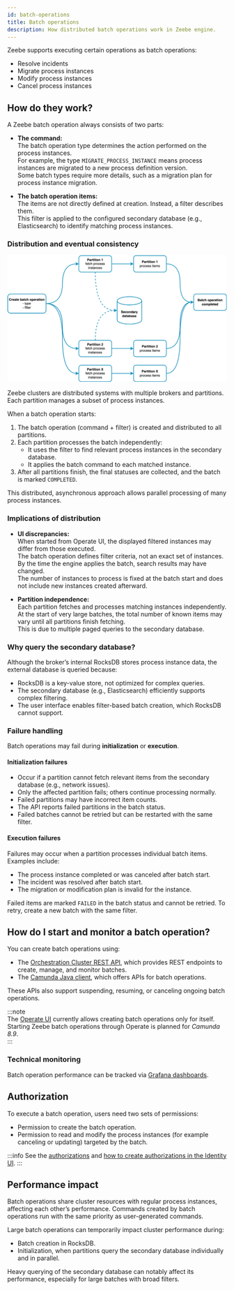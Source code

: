 ```yaml
---
id: batch-operations
title: Batch operations
description: How distributed batch operations work in Zeebe engine.
---
```


Zeebe supports executing certain operations as batch operations:

- Resolve incidents
- Migrate process instances
- Modify process instances
- Cancel process instances

## How do they work?

A Zeebe batch operation always consists of two parts:

- **The command:**  
  The batch operation type determines the action performed on the process instances.  
  For example, the type `MIGRATE_PROCESS_INSTANCE` means process instances are migrated to a new process definition version.  
  Some batch types require more details, such as a migration plan for process instance migration.

- **The batch operation items:**  
  The items are not directly defined at creation. Instead, a filter describes them.  
  This filter is applied to the configured secondary database (e.g., Elasticsearch) to identify matching process instances.

### Distribution and eventual consistency

![distributed-batch-operation](assets/batch-operation.png)

Zeebe clusters are distributed systems with multiple brokers and partitions. Each partition manages a subset of process instances.

When a batch operation starts:

1. The batch operation (command + filter) is created and distributed to all partitions.
2. Each partition processes the batch independently:
   - It uses the filter to find relevant process instances in the secondary database.
   - It applies the batch command to each matched instance.
3. After all partitions finish, the final statuses are collected, and the batch is marked `COMPLETED`.

This distributed, asynchronous approach allows parallel processing of many process instances.

### Implications of distribution

- **UI discrepancies:**  
  When started from Operate UI, the displayed filtered instances may differ from those executed.  
  The batch operation defines filter criteria, not an exact set of instances. By the time the engine applies the batch, search results may have changed.  
  The number of instances to process is fixed at the batch start and does not include new instances created afterward.

- **Partition independence:**  
  Each partition fetches and processes matching instances independently.  
  At the start of very large batches, the total number of known items may vary until all partitions finish fetching.  
  This is due to multiple paged queries to the secondary database.

### Why query the secondary database?

Although the broker’s internal RocksDB stores process instance data, the external database is queried because:

- RocksDB is a key-value store, not optimized for complex queries.
- The secondary database (e.g., Elasticsearch) efficiently supports complex filtering.
- The user interface enables filter-based batch creation, which RocksDB cannot support.

### Failure handling

Batch operations may fail during **initialization** or **execution**.

#### Initialization failures

- Occur if a partition cannot fetch relevant items from the secondary database (e.g., network issues).
- Only the affected partition fails; others continue processing normally.
- Failed partitions may have incorrect item counts.
- The API reports failed partitions in the batch status.
- Failed batches cannot be retried but can be restarted with the same filter.

#### Execution failures

Failures may occur when a partition processes individual batch items. Examples include:

- The process instance completed or was canceled after batch start.
- The incident was resolved after batch start.
- The migration or modification plan is invalid for the instance.

Failed items are marked `FAILED` in the batch status and cannot be retried. To retry, create a new batch with the same filter.

## How do I start and monitor a batch operation?

You can create batch operations using:

- The [Orchestration Cluster REST API](/apis-tools/orchestration-cluster-api-rest/orchestration-cluster-api-rest-overview.md), which provides REST endpoints to create, manage, and monitor batches.
- The [Camunda Java client](/apis-tools/java-client/getting-started.md), which offers APIs for batch operations.

These APIs also support suspending, resuming, or canceling ongoing batch operations.

:::note  
The [Operate UI](/components/operate/operate-introduction.md) currently allows creating batch operations only for itself. Starting Zeebe batch operations through Operate is planned for _Camunda 8.9_.  
:::

### Technical monitoring

Batch operation performance can be tracked via [Grafana dashboards](/self-managed/operational-guides/monitoring/metrics.md#grafana).

## Authorization

To execute a batch operation, users need two sets of permissions:

- Permission to create the batch operation.
- Permission to read and modify the process instances (for example canceling or updating) targeted by the batch.

:::info
See the [authorizations](/components/concepts/access-control/authorizations.md) and [how to create authorizations in the Identity UI](/components/identity/authorization.md).
:::

## Performance impact

Batch operations share cluster resources with regular process instances, affecting each other’s performance. Commands created by batch operations run with the same priority as user-generated commands.

Large batch operations can temporarily impact cluster performance during:

- Batch creation in RocksDB.
- Initialization, when partitions query the secondary database individually and in parallel.

Heavy querying of the secondary database can notably affect its performance, especially for large batches with broad filters.
